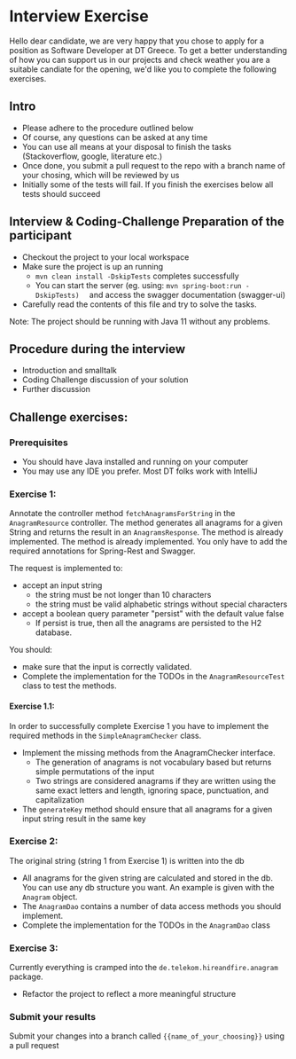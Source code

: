 # Interview Exercise
Hello dear candidate,
we are very happy that you chose to apply for a position as Software Developer at DT Greece. To get a better understanding of how you can support us in our projects and check
weather you are a suitable candiate for the opening, we'd like you to complete the following exercises. 

## Intro
- Please adhere to the procedure outlined below
- Of course, any questions can be asked at any time
- You can use all means at your disposal to finish the tasks (Stackoverflow, google, literature etc.) 
- Once done, you submit a pull request to the repo with a branch name of your chosing, which will be reviewed by us
- Initially some of the tests will fail. If you finish the exercises below all tests should succeed

## Interview & Coding-Challenge Preparation of the participant
* Checkout the project to your local workspace
* Make sure the project is up an running
  * ```mvn clean install -DskipTests``` completes successfully
  * You can start the server (eg. using: ```mvn spring-boot:run -DskipTests)  ``` and access the swagger documentation (swagger-ui) 
* Carefully read the contents of this file and try to solve the tasks.

Note: The project should be running with Java 11 without any problems.

## Procedure during the interview
* Introduction and smalltalk
* Coding Challenge discussion of your solution
* Further discussion

## Challenge exercises:

### Prerequisites
* You should have Java installed and running on your computer
* You may use any IDE you prefer. Most DT folks work with IntelliJ 

### Exercise 1: 
Annotate the controller method ```fetchAnagramsForString``` in the ```AnagramResource``` controller. The method generates all anagrams
for a given String and returns the result in an ```AnagramsResponse```. The method is already implemented. 
The method is already implemented. You only have to add the required annotations for Spring-Rest and Swagger.

The request is implemented to: 

* accept an input string 
  * the string must be not longer than 10 characters
  * the string must be valid alphabetic strings without special characters
* accept a boolean query parameter "persist" with the default value false 
  * If persist is true, then all the anagrams are persisted to the H2 database.

You should:  

* make sure that the input is correctly validated.  
* Complete the implementation for the TODOs in the ```AnagramResourceTest``` class to test the methods.


#### Exercise 1.1:
In order to successfully complete Exercise 1 you have to implement the required methods in the ```SimpleAnagramChecker``` class.

* Implement the missing methods from the AnagramChecker interface.
  * The generation of anagrams is not vocabulary based but returns simple permutations of the input 
  * Two strings are considered anagrams if they are written using the same exact letters and length, ignoring space, punctuation, and capitalization
* The ```generateKey``` method should ensure that all anagrams for a given input string result in the same key

### Exercise 2: 
The original string (string 1 from Exercise 1) is written into the db

* All anagrams for the given string are calculated and stored in the db. You can use any db structure you want. An example is given with the ```Anagram``` object. 
* The ```AnagramDao``` contains a number of data access methods you should implement. 
* Complete the implementation for the TODOs in the ```AnagramDao``` class

### Exercise 3:     
Currently everything is cramped into the ```de.telekom.hireandfire.anagram``` package. 

* Refactor the project to reflect a more meaningful structure

### Submit your results
Submit your changes into a branch called ```{{name_of_your_choosing}}``` using a pull request 
